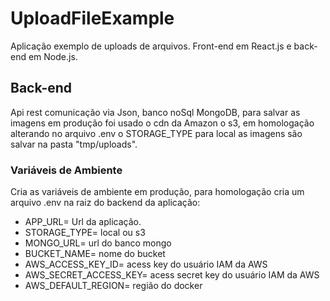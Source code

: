 # UploadFileExample
Aplicação exemplo de uploads de arquivos. Front-end em React.js e back-end em Node.js.

<h2>Back-end</h2>
Api rest comunicação via Json, banco noSql MongoDB, para salvar as imagens em produção foi usado o cdn da Amazon o s3, em homologação alterando no arquivo .env o STORAGE_TYPE para local as imagens são salvar na pasta "tmp/uploads". 

<h3>Variáveis de Ambiente</h3>

Cria as variáveis de ambiente em produção, para homologação cria um arquivo .env na raiz do backend da aplicação:
- APP_URL= Url da aplicação.
- STORAGE_TYPE= local ou s3
- MONGO_URL= url do banco mongo
- BUCKET_NAME= nome do bucket 
- AWS_ACCESS_KEY_ID= acess key do usuário IAM da AWS
- AWS_SECRET_ACCESS_KEY= acess secret key do usuário IAM da AWS
- AWS_DEFAULT_REGION= região do docker

